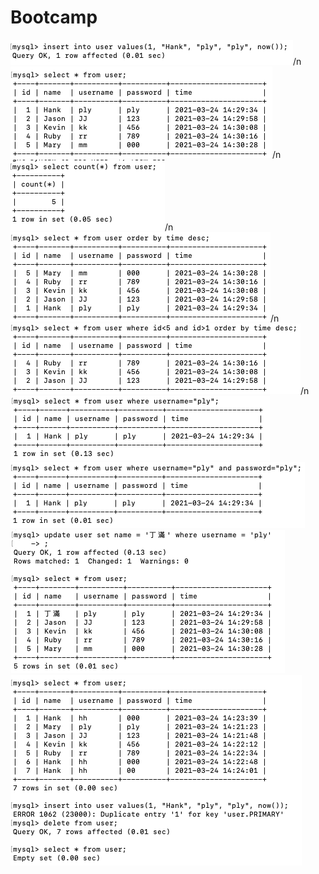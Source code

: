 # Bootcamp


![image](https://github.com/EdenHuang2056/Bootcamp/blob/main/1.png)/n
![image](https://github.com/EdenHuang2056/Bootcamp/blob/main/2.png)/n
![image](https://github.com/EdenHuang2056/Bootcamp/blob/main/3.png)/n
![image](https://github.com/EdenHuang2056/Bootcamp/blob/main/4.png)/n
![image](https://github.com/EdenHuang2056/Bootcamp/blob/main/5.png)/n
![image](https://github.com/EdenHuang2056/Bootcamp/blob/main/6.png)
![image](https://github.com/EdenHuang2056/Bootcamp/blob/main/7.png)
![image](https://github.com/EdenHuang2056/Bootcamp/blob/main/8.png)
![image](https://github.com/EdenHuang2056/Bootcamp/blob/main/9.png)
